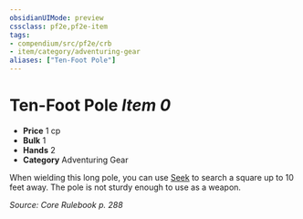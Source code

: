 ```yaml
---
obsidianUIMode: preview
cssclass: pf2e,pf2e-item
tags:
- compendium/src/pf2e/crb
- item/category/adventuring-gear
aliases: ["Ten-Foot Pole"]
---
```

# Ten-Foot Pole *Item 0*  

- **Price** 1 cp
- **Bulk** 1
- **Hands** 2
- **Category** Adventuring Gear

When wielding this long pole, you can use [Seek](../../../Rules/actions/seek.md) to search a square up to 10 feet away. The pole is not sturdy enough to use as a weapon.

*Source: Core Rulebook p. 288*
